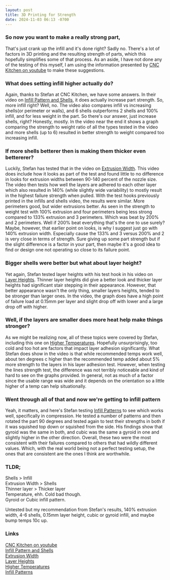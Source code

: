 ```yaml
---
layout: post
title: 3D Printing for Strength
date: 2024-11-03 06:13 -0700
---
```


### So now you want to make a really strong part,
That's just crank up the infill and it's done right? Sadly no. There's a lot of factors in 3D printing and the resulting strength of parts, which this hopefully simplifies some of that process. As an aside, I have not done any of the testing of this myself, I am using the information presented by [CNC Kitchen on youtube](https://www.youtube.com/@CNCKitchen) to make these suggestions. 

### What does setting infill higher actually do?
Again, thanks to Stefan at CNC Kitchen, we have some answers. In their video on [Infill Pattern and Shells](https://www.youtube.com/watch?v=AmEaNAwFSfI), it does actually increase part strength. So, more infill right? Well, no. The video also compares infill vs increasing shells(or perimeter or walls), and 6 shells outperforms 2 shells and 100% infill, and for less weight in the part. So there's our answer, just increase shells, right? Honestly, mostly. In the video near the end it shows a graph comparing the strength to weight ratio of all the types tested in the video and more shells (up to 6) resulted in better strength to weight compared too increasing infill. 

### If more shells betterer then is making them thicker even bettererer?
Luckily, Stefan has tested that in the video on [Extrusion Width](https://www.youtube.com/watch?v=9YaJ0wSKKHA). This video does include how it looks as part of the test and found little to no difference in looks for extrusion widths between 90-140 percent of the nozzle size. The video then tests how well the layers are adhered to each other layer which also resulted in 140% (while slightly wide variability) to mostly result in the highest failure strength when pulled. With the test hooks previously printed in the infills and shells video, the results were similar. More perimeters good, but wider extrusions better. As seen in the strength to weight test with 100% extrusion and four perimeters being less strong compared to 133% extrusion and 3 perimeters. Which was beat by 200% and 2 perimeters. Well if 200% beat everything that's the one to use surely? Maybe, however, that earlier point on looks, is why I suggest just go with 140% extrusion width. Especially cause the 133% and 3 versus 200% and 2 is very close in terms of strength. Sure giving up some part strength but if the slight difference is a factor in your part, then maybe it's a good idea to find or design one not operating so close to its failure point. 

### Bigger shells were better but what about layer height?
Yet again, Stefan tested layer heights with his test hook in his video on [Layer Heights](https://www.youtube.com/watch?v=fbSQvJJjw2Q). Thinner layer heights did give a better look and thicker layer heights had significant stair stepping in their appearance. However, that better appearance wasn't the only thing, smaller layers heights, tended to be stronger than larger ones. In the video, the graph does have a high point of failure load at 0.15mm per layer and slight drop off with lower and a large drop off with higher. 


### Well, if the layers are smaller does more heat help make things stronger?
As we might be realizing now, all of these topics were covered by Stefan, including this one on [Higher Temperatures](https://www.youtube.com/watch?v=M3bwJx8ZkMA). Hopefully unsurprisingly, too cold and too hot are factors that impact layer adhesion significantly. What Stefan does show in the video is that while recommended temps work well, about ten degrees c higher than the recommended temp added about 5% more strength to the layers in his layer adhesion test. However, when testing the lines strength test, the difference was not terribly noticeable and kind of hard to see on the graphs provided. In general, not as much of a factor since the usable range was wide and it depends on the orientation so a little higher of a temp can help situationally. 

### Went through all of that and now we're getting to infill pattern
Yeah, it matters, and here's Stefan testing [Infill Patterns](https://www.youtube.com/watch?v=upELI0HmzHc) to see which works well, specifically in compression. He tested a number of patterns and then rotated the part 90 degrees and tested again to test their strengths in both if it was squished top down or squished from the side. His findings show that gyroid was the same in both, and cubic was the same a gyroid in one and slightly higher in the other direction. Overall, these two were the most consistent with their failures compared to others that had wildly different values. Which, with the real world being not a perfect testing setup, the ones that are consistent are the ones I think are worthwhile. 

### TLDR;
Shells > Infill\
Extrusion Width > Shells\
Thinner layer > Thicker layer\
Temperature, ehh. Cold bad though.\
Gyroid or Cubic infill pattern.

Untested but my recommendation from Stefan's results, 140% extrusion width, 4-6 shells, 0.15mm layer height, cubic or gyroid infill, and maybe bump temps 10c up. 

### Links
[CNC Kitchen on youtube](https://www.youtube.com/@CNCKitchen)\
[Infill Pattern and Shells](https://www.youtube.com/watch?v=AmEaNAwFSfI)\
[Extrusion Width](https://www.youtube.com/watch?v=9YaJ0wSKKHA)\
[Layer Heights](https://www.youtube.com/watch?v=fbSQvJJjw2Q)\
[Higher Temperatures](https://www.youtube.com/watch?v=M3bwJx8ZkMA)\
[Infill Patterns](https://www.youtube.com/watch?v=upELI0HmzHc)